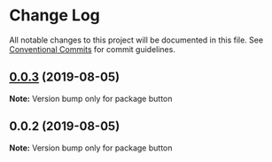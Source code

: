 # Change Log

All notable changes to this project will be documented in this file.
See [Conventional Commits](https://conventionalcommits.org) for commit guidelines.

## [0.0.3](https://github.com/juandavidcorrea/semver-libs/compare/button@0.0.2...button@0.0.3) (2019-08-05)

**Note:** Version bump only for package button





## 0.0.2 (2019-08-05)

**Note:** Version bump only for package button
